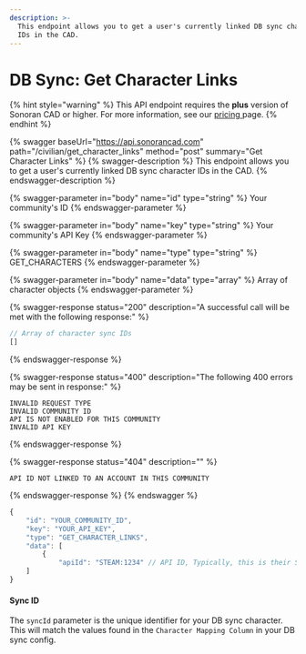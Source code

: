 ```yaml
---
description: >-
  This endpoint allows you to get a user's currently linked DB sync character
  IDs in the CAD.
---
```


# DB Sync: Get Character Links

{% hint style="warning" %}
This API endpoint requires the **plus** version of Sonoran CAD or higher. For more information, see our [pricing ](../../../../pricing/faq/)page.
{% endhint %}

{% swagger baseUrl="https://api.sonorancad.com" path="/civilian/get_character_links" method="post" summary="Get Character Links" %}
{% swagger-description %}
This endpoint allows you to get a user's currently linked DB sync character IDs in the CAD.
{% endswagger-description %}

{% swagger-parameter in="body" name="id" type="string" %}
Your community's ID
{% endswagger-parameter %}

{% swagger-parameter in="body" name="key" type="string" %}
Your community's API Key
{% endswagger-parameter %}

{% swagger-parameter in="body" name="type" type="string" %}
GET\_CHARACTERS
{% endswagger-parameter %}

{% swagger-parameter in="body" name="data" type="array" %}
Array of character objects
{% endswagger-parameter %}

{% swagger-response status="200" description="A successful call will be met with the following response:" %}
```javascript
// Array of character sync IDs
[]
```
{% endswagger-response %}

{% swagger-response status="400" description="The following 400 errors may be sent in response:" %}
```http
INVALID REQUEST TYPE
INVALID COMMUNITY ID
API IS NOT ENABLED FOR THIS COMMUNITY
INVALID API KEY
```
{% endswagger-response %}

{% swagger-response status="404" description="" %}
```
API ID NOT LINKED TO AN ACCOUNT IN THIS COMMUNITY
```
{% endswagger-response %}
{% endswagger %}

```javascript
{
    "id": "YOUR_COMMUNITY_ID",
    "key": "YOUR_API_KEY",
    "type": "GET_CHARACTER_LINKS",
    "data": [
        {
            "apiId": "STEAM:1234" // API ID, Typically, this is their STEAM Hex
    ]
}
```

#### Sync ID

The `syncId` parameter is the unique identifier for your DB sync character. This will match the values found in the `Character Mapping Column` in your DB sync config.
